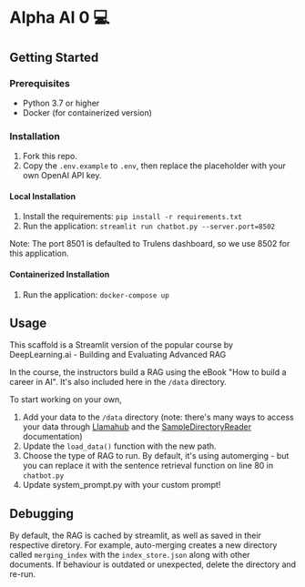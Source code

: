 # Alpha AI 0 💻

## Getting Started

### Prerequisites

- Python 3.7 or higher
- Docker (for containerized version)

### Installation

1. Fork this repo.
2. Copy the `.env.example` to `.env`, then replace the placeholder with your own OpenAI API key.

#### Local Installation

1. Install the requirements: `pip install -r requirements.txt`
2. Run the application: `streamlit run chatbot.py --server.port=8502`

Note: The port 8501 is defaulted to Trulens dashboard, so we use 8502 for this application.

#### Containerized Installation

1. Run the application: `docker-compose up`

## Usage

This scaffold is a Streamlit version of the popular course by DeepLearning.ai - Building and Evaluating Advanced RAG

In the course, the instructors build a RAG using the eBook "How to build a career in AI". It's also included here in the `/data` directory.

To start working on your own,

1. Add your data to the `/data` directory (note: there's many ways to access your data through [Llamahub](https://llamahub.ai/) and the [SampleDirectoryReader](https://docs.llamaindex.ai/en/stable/examples/data_connectors/simple_directory_reader.html) documentation)
2. Update the `load_data()` function with the new path.
3. Choose the type of RAG to run. By default, it's using automerging - but you can replace it with the sentence retrieval function on line 80 in `chatbot.py`
4. Update system_prompt.py with your custom prompt!

## Debugging

By default, the RAG is cached by streamlit, as well as saved in their respective diretory. For example, auto-merging creates a new directory called `merging_index` with the `index_store.json` along with other documents. If behaviour is outdated or unexpected, delete the directory and re-run.
